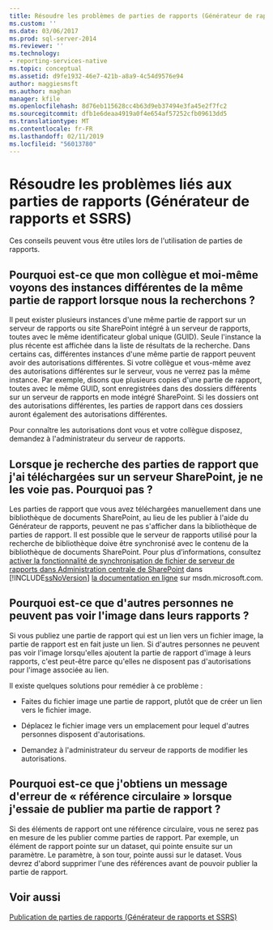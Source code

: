 ```yaml
---
title: Résoudre les problèmes de parties de rapports (Générateur de rapports et SSRS) | Microsoft Docs
ms.custom: ''
ms.date: 03/06/2017
ms.prod: sql-server-2014
ms.reviewer: ''
ms.technology:
- reporting-services-native
ms.topic: conceptual
ms.assetid: d9fe1932-46e7-421b-a8a9-4c54d9576e94
author: maggiesmsft
ms.author: maghan
manager: kfile
ms.openlocfilehash: 8d76eb115628cc4b63d9eb37494e3fa45e2f7fc2
ms.sourcegitcommit: dfb1e6deaa4919a0f4e654af57252cfb09613dd5
ms.translationtype: MT
ms.contentlocale: fr-FR
ms.lasthandoff: 02/11/2019
ms.locfileid: "56013780"
---
```

# <a name="troubleshoot-report-parts-report-builder-and-ssrs"></a>Résoudre les problèmes liés aux parties de rapports (Générateur de rapports et SSRS)
  Ces conseils peuvent vous être utiles lors de l'utilisation de parties de rapports.  
  
## <a name="why-do-my-co-worker-and-i-see-different-instances-of-the-same-report-part-when-we-search-for-it"></a>Pourquoi est-ce que mon collègue et moi-même voyons des instances différentes de la même partie de rapport lorsque nous la recherchons ?  
 Il peut exister plusieurs instances d'une même partie de rapport sur un serveur de rapports ou site SharePoint intégré à un serveur de rapports, toutes avec le même identificateur global unique (GUID). Seule l'instance la plus récente est affichée dans la liste de résultats de la recherche. Dans certains cas, différentes instances d'une même partie de rapport peuvent avoir des autorisations différentes. Si votre collègue et vous-même avez des autorisations différentes sur le serveur, vous ne verrez pas la même instance. Par exemple, disons que plusieurs copies d'une partie de rapport, toutes avec le même GUID, sont enregistrées dans des dossiers différents sur un serveur de rapports en mode intégré SharePoint. Si les dossiers ont des autorisations différentes, les parties de rapport dans ces dossiers auront également des autorisations différentes.  
  
 Pour connaître les autorisations dont vous et votre collègue disposez, demandez à l'administrateur du serveur de rapports.  
  
## <a name="when-i-search-for-report-parts-that-i-uploaded-to-a-sharepoint-server-i-do-not-see-them-why-not"></a>Lorsque je recherche des parties de rapport que j'ai téléchargées sur un serveur SharePoint, je ne les voie pas. Pourquoi pas ?  
 Les parties de rapport que vous avez téléchargées manuellement dans une bibliothèque de documents SharePoint, au lieu de les publier à l'aide du Générateur de rapports, peuvent ne pas s'afficher dans la bibliothèque de parties de rapport. Il est possible que le serveur de rapports utilisé pour la recherche de bibliothèque doive être synchronisé avec le contenu de la bibliothèque de documents SharePoint. Pour plus d’informations, consultez [activer la fonctionnalité de synchronisation de fichier de serveur de rapports dans Administration centrale de SharePoint](../../2014/reporting-services/activate-report-server-file-sync-feature-sharepoint-central-administration.md) dans [!INCLUDE[ssNoVersion](../includes/ssnoversion-md.md)] [la documentation en ligne](https://go.microsoft.com/fwlink/?LinkId=154888) sur msdn.microsoft.com.  
  
## <a name="why-cant-others-see-the-image-in-their-reports"></a>Pourquoi est-ce que d'autres personnes ne peuvent pas voir l'image dans leurs rapports ?  
 Si vous publiez une partie de rapport qui est un lien vers un fichier image, la partie de rapport est en fait juste un lien. Si d'autres personnes ne peuvent pas voir l'image lorsqu'elles ajoutent la partie de rapport d'image à leurs rapports, c'est peut-être parce qu'elles ne disposent pas d'autorisations pour l'image associée au lien.  
  
 Il existe quelques solutions pour remédier à ce problème :  
  
-   Faites du fichier image une partie de rapport, plutôt que de créer un lien vers le fichier image.  
  
-   Déplacez le fichier image vers un emplacement pour lequel d'autres personnes disposent d'autorisations.  
  
-   Demandez à l'administrateur du serveur de rapports de modifier les autorisations.  
  
## <a name="why-do-i-get-a-circular-reference-error-message-when-i-try-to-publish-my-report-part"></a>Pourquoi est-ce que j'obtiens un message d'erreur de « référence circulaire » lorsque j'essaie de publier ma partie de rapport ?  
 Si des éléments de rapport ont une référence circulaire, vous ne serez pas en mesure de les publier comme parties de rapport. Par exemple, un élément de rapport pointe sur un dataset, qui pointe ensuite sur un paramètre. Le paramètre, à son tour, pointe aussi sur le dataset. Vous devrez d'abord supprimer l'une des références avant de pouvoir publier la partie de rapport.  
  
## <a name="see-also"></a>Voir aussi  
 [Publication de parties de rapports &#40;Générateur de rapports et SSRS&#41;](report-parts-report-builder-and-ssrs.md)  
  
  
